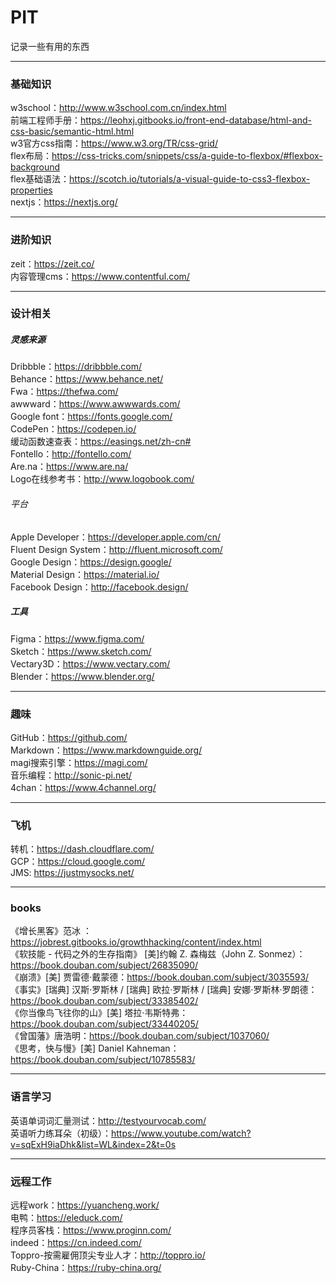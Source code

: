 # PIT
记录一些有用的东西

---

### 基础知识  

w3school：http://www.w3school.com.cn/index.html  
前端工程师手册：https://leohxj.gitbooks.io/front-end-database/html-and-css-basic/semantic-html.html   
w3官方css指南：https://www.w3.org/TR/css-grid/  
flex布局：https://css-tricks.com/snippets/css/a-guide-to-flexbox/#flexbox-background  
flex基础语法：https://scotch.io/tutorials/a-visual-guide-to-css3-flexbox-properties  
nextjs：https://nextjs.org/  
     
---

### 进阶知识  

zeit：https://zeit.co/  
内容管理cms：https://www.contentful.com/  

---

### 设计相关  

##### 灵感来源  
Dribbble：https://dribbble.com/  
Behance：https://www.behance.net/  
Fwa：https://thefwa.com/  
awwward：https://www.awwwards.com/  
Google font：https://fonts.google.com/  
CodePen：https://codepen.io/  
缓动函数速查表：https://easings.net/zh-cn#  
Fontello：http://fontello.com/  
Are.na：https://www.are.na/  
Logo在线参考书：http://www.logobook.com/  

###### 平台  
Apple Developer：https://developer.apple.com/cn/  
Fluent Design System：http://fluent.microsoft.com/  
Google Design：https://design.google/  
Material Design：https://material.io/  
Facebook Design：http://facebook.design/  

##### 工具  
Figma：https://www.figma.com/  
Sketch：https://www.sketch.com/  
Vectary3D：https://www.vectary.com/  
Blender：https://www.blender.org/  

---

### 趣味  

GitHub：https://github.com/  
Markdown：https://www.markdownguide.org/  
magi搜索引擎：https://magi.com/  
音乐编程：http://sonic-pi.net/  
4chan：https://www.4channel.org/

---  

### 飞机  

转机：https://dash.cloudflare.com/  
GCP：https://cloud.google.com/  
JMS: https://justmysocks.net/  

---

### books

《增长黑客》范冰 ：https://jobrest.gitbooks.io/growthhacking/content/index.html   
《软技能 - 代码之外的生存指南》 [美]约翰 Z. 森梅兹（John Z. Sonmez）：https://book.douban.com/subject/26835090/  
《崩溃》[美] 贾雷德·戴蒙德：https://book.douban.com/subject/3035593/  
《事实》[瑞典] 汉斯·罗斯林 / [瑞典] 欧拉·罗斯林 / [瑞典] 安娜·罗斯林·罗朗德：https://book.douban.com/subject/33385402/  
《你当像鸟飞往你的山》[美] 塔拉·韦斯特弗：https://book.douban.com/subject/33440205/  
《曾国藩》唐浩明：https://book.douban.com/subject/1037060/  
《思考，快与慢》[美] Daniel Kahneman：https://book.douban.com/subject/10785583/  

---

### 语言学习

英语单词词汇量测试：http://testyourvocab.com/  
英语听力练耳朵（初级）：https://www.youtube.com/watch?v=sqExH9iaDhk&list=WL&index=2&t=0s  

---

### 远程工作

远程work：https://yuancheng.work/  
电鸭：https://eleduck.com/  
程序员客栈：https://www.proginn.com/  
indeed：https://cn.indeed.com/  
Toppro-按需雇佣顶尖专业人才：http://toppro.io/  
Ruby-China：https://ruby-china.org/  
